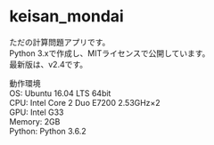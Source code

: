 # keisan_mondai  
ただの計算問題アプリです。  
Python 3.xで作成し、MITライセンスで公開しています。  
最新版は、v2.4です。  
  
動作環境  
OS: Ubuntu 16.04 LTS 64bit  
CPU: Intel Core 2 Duo E7200 2.53GHz×2  
GPU: Intel G33  
Memory: 2GB  
Python: Python 3.6.2
